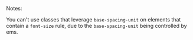 Notes:

You can't use classes that leverage `base-spacing-unit` on elements that contain a `font-size` rule, due to the `base-spacing-unit` being controlled by ems. 
